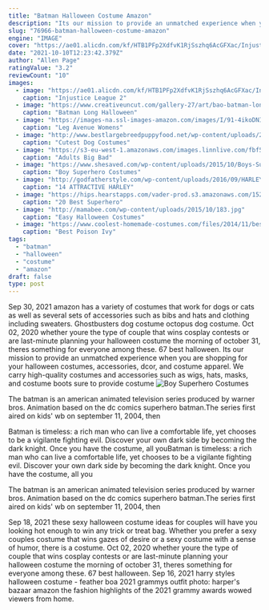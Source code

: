 ```yaml
---
title: "Batman Halloween Costume Amazon"
description: "Its our mission to provide an unmatched experience when you are shopping for your halloween costumes, accessories, dcor, and costume apparel. We carry high-quality costumes and accessories such as wigs, hats, masks, and costume boots sure to provide costume"
slug: "76966-batman-halloween-costume-amazon"
engine: "IMAGE"
cover: "https://ae01.alicdn.com/kf/HTB1PFp2XdfvK1RjSszhq6AcGFXac/Injustice-League-2-Cosplay-Mask-Superman-Chemical-Soldier-Black-Panther-Batman-Avengers-Red-Hood-Full-Head.jpg"
date: "2021-10-10T12:23:42.379Z"
author: "Allen Page"
ratingValue: "3.2"
reviewCount: "10"
images:
  - image: "https://ae01.alicdn.com/kf/HTB1PFp2XdfvK1RjSszhq6AcGFXac/Injustice-League-2-Cosplay-Mask-Superman-Chemical-Soldier-Black-Panther-Batman-Avengers-Red-Hood-Full-Head.jpg"
    caption: "Injustice League 2"
  - image: "https://www.creativeuncut.com/gallery-27/art/bao-batman-long-halloween-skin.jpg"
    caption: "Batman Long Halloween"
  - image: "https://images-na.ssl-images-amazon.com/images/I/91-4ikoDNIL.jpg"
    caption: "Leg Avenue Womens"
  - image: "http://www.bestlargebreedpuppyfood.net/wp-content/uploads/2016/05/batman.jpg"
    caption: "Cutest Dog Costumes"
  - image: "https://s3-eu-west-1.amazonaws.com/images.linnlive.com/fbf5592893928e882e8e5fa912fec621/e699e800-97e0-4984-9cce-1f938958ee4f.jpg"
    caption: "Adults Big Bad"
  - image: "https://www.shesaved.com/wp-content/uploads/2015/10/Boys-Superhero-Costumes-8.jpg"
    caption: "Boy Superhero Costumes"
  - image: "http://godfatherstyle.com/wp-content/uploads/2016/09/HARLEY-QUINN.jpg"
    caption: "14 ATTRACTIVE HARLEY"
  - image: "https://hips.hearstapps.com/vader-prod.s3.amazonaws.com/1529429959-1506362149-aquaman.jpg?crop=1.0xw:1xh;center,top&resize=480:*"
    caption: "20 Best Superhero"
  - image: "http://mamabee.com/wp-content/uploads/2015/10/183.jpg"
    caption: "Easy Halloween Costumes"
  - image: "https://www.coolest-homemade-costumes.com/files/2014/11/best-poison-ivy-and-bane-couples-costume-128737.JPG"
    caption: "Best Poison Ivy"
tags:
  - "batman"
  - "halloween"
  - "costume"
  - "amazon"
draft: false
type: post
---
```


Sep 30, 2021 amazon has a variety of costumes that work for dogs or cats as well as several sets of accessories such as bibs and hats and clothing including sweaters. Ghostbusters dog costume octopus dog costume. Oct 02, 2020 whether youre the type of couple that wins cosplay contests or are last-minute planning your halloween costume the morning of october 31, theres something for everyone among these. 67 best halloween. Its our mission to provide an unmatched experience when you are shopping for your halloween costumes, accessories, dcor, and costume apparel. We carry high-quality costumes and accessories such as wigs, hats, masks, and costume boots sure to provide costume
![Boy Superhero Costumes](https://www.shesaved.com/wp-content/uploads/2015/10/Boys-Superhero-Costumes-8.jpg "Boy Superhero Costumes")

The batman is an american animated television series produced by warner bros. Animation based on the dc comics superhero batman.The series first aired on kids&#39; wb on september 11, 2004, then
<!--inArticleAds-->

<!--galleryOne-->

Batman is timeless: a rich man who can live a comfortable life, yet chooses to be a vigilante fighting evil. Discover your own dark side by becoming the dark knight. Once you have the costume, all youBatman is timeless: a rich man who can live a comfortable life, yet chooses to be a vigilante fighting evil. Discover your own dark side by becoming the dark knight. Once you have the costume, all you
<!--inArticleAds-->

<!--galleryTwo-->

The batman is an american animated television series produced by warner bros. Animation based on the dc comics superhero batman.The series first aired on kids' wb on september 11, 2004, then
<!--galleryThree-->

Sep 18, 2021 these sexy halloween costume ideas for couples will have you looking hot enough to win any trick or treat bag. Whether you prefer a sexy couples costume that wins gazes of desire or a sexy costume with a sense of humor, there is a costume. Oct 02, 2020 whether youre the type of couple that wins cosplay contests or are last-minute planning your halloween costume the morning of october 31, theres something for everyone among these. 67 best halloween. Sep 16, 2021 harry styles halloween costume - feather boa 2021 grammys outfit photo: harper's bazaar  amazon the fashion highlights of the 2021 grammy awards wowed viewers from home.